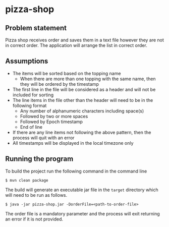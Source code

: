 # pizza-shop

## Problem statement
Pizza shop receives order and saves them in a text file however they are not in correct order.
The application will arrange the list in correct order. 

## Assumptions
* The items will be sorted based on the topping name
    * When there are more than one topping with the same name, then they will be ordered by the timestamp
* The first line in the file will be considered as a header and will not be included for sorting
* The line items in the file other than the header will need to be in the following format
    * Any number of alphanumeric characters including space(s)
    * Followed by two or more spaces
    * Followed by Epoch timestamp
    * End of line
* If there are any line items not following the above pattern, then the process will quit with an error
* All timestamps will be displayed in the local timezone only

## Running the program
To build the project run the following command in the command line

    $ mvn clean package
    
The build will generate an executable jar file in the `target` directory which will need to be run as follows.

    $ java -jar pizza-shop.jar -DorderFile=<path-to-order-file>

The order file is a mandatory parameter and the process will exit returning an error if it is not provided.